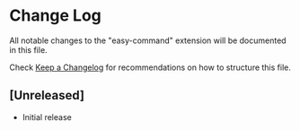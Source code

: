 # Change Log

All notable changes to the "easy-command" extension will be documented in this file.

Check [Keep a Changelog](http://keepachangelog.com/) for recommendations on how to structure this file.

## [Unreleased]

- Initial release